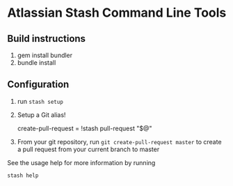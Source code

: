 # Atlassian Stash Command Line Tools

## Build instructions
1. gem install bundler
2. bundle install

## Configuration
1. run `stash setup`
2. Setup a Git alias! 

    create-pull-request = !stash pull-request "$@" 

3. From your git repository, run `git create-pull-request master` to create a pull request from your current branch to master

See the usage help for more information by running

    stash help
